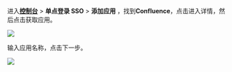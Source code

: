 <IntegrationDetailCard :title="`在 ${$localeConfig.brandName} 中创建应用`">

进入[**控制台**](https://console.genauth.ai) > **单点登录 SSO** > **添加应用** ，找到**Confluence**，点击进入详情，然后点击获取应用。

![](~@imagesZhCn/integration/confluence/1-1.png)

输入应用名称，点击下一步。

![](~@imagesZhCn/integration/confluence/1-2.png)

</IntegrationDetailCard>
